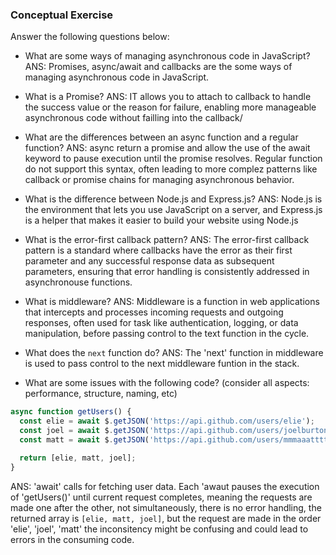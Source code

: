 ### Conceptual Exercise

Answer the following questions below:

- What are some ways of managing asynchronous code in JavaScript?
  ANS: Promises, async/await and callbacks are the some ways of managing asynchronous code in JavaScript.

- What is a Promise?
  ANS: IT allows you to attach to callback to handle the success value or the reason for failure, enabling more manageable asynchronous code without failling into the callback/

- What are the differences between an async function and a regular function?
  ANS: async return a promise and allow the use of the await keyword to pause execution until the promise resolves. Regular function do not support this syntax, often leading to more complez patterns like callback or promise chains for managing asynchronous behavior.

- What is the difference between Node.js and Express.js?
  ANS: Node.js is the environment that lets you use JavaScript on a server, and Express.js is a helper that makes it easier to build your website using Node.js

- What is the error-first callback pattern?
  ANS: The error-first callback pattern is a standard where callbacks have the error as their first parameter and any successful response data as subsequent parameters, ensuring that error handling is consistently addressed in asynchronouse functions. 

- What is middleware?
  ANS: Middleware is a function in web applications that intercepts and processes incoming requests and outgoing responses, often used for task like authentication, logging, or data manipulation, before passing control to the text function in the cycle.

- What does the `next` function do?
  ANS: The 'next' function in middleware is used to pass control to the next middleware funtion in the stack.

- What are some issues with the following code? (consider all aspects: performance, structure, naming, etc)

```js
async function getUsers() {
  const elie = await $.getJSON('https://api.github.com/users/elie');
  const joel = await $.getJSON('https://api.github.com/users/joelburton');
  const matt = await $.getJSON('https://api.github.com/users/mmmaaatttttt');

  return [elie, matt, joel];
}
```
ANS: 'await' calls for fetching user data. Each 'awaut pauses the execution of 'getUsers()' until current request completes, meaning the requests are made one after the other, not simultaneously, there is no error handling, the returned array is `[elie, matt, joel]`, but the request are made in the order 'elie', 'joel', 'matt' the inconsitency might be confusing and could lead to errors in the consuming code.
